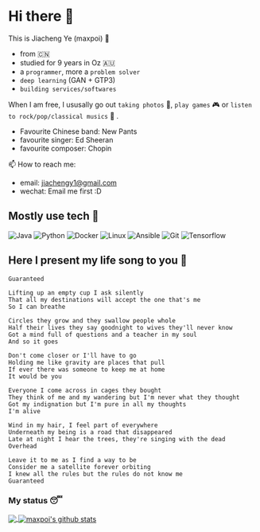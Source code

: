 # Hi there 👋
This is Jiacheng Ye (maxpoi) :japanese_goblin:
  - from :cn:
  - studied for 9 years in Oz :australia:
  - a ```programmer```, more a ```problem solver```
  - ```deep learning``` (GAN + GTP3)
  - ```building services/softwares```
  
When I am free, I ususally go out ```taking photos``` :camera_flash:, ```play games``` :video_game: or ```listen to rock/pop/classical musics``` :musical_score:  . 
  - Favourite Chinese band: New Pants
  - favourite singer: Ed Sheeran 
  - favourite composer: Chopin

📫 How to reach me: 
  - email: jiachengy1@gmail.com
  - wechat: Email me first :D

## Mostly use tech :star2:
![Java](https://badges.aleen42.com/src/java.svg)
![Python](https://img.shields.io/badge/-Python-black?style=flat-square&logo=Python)
![Docker](https://img.shields.io/badge/-Docker-black?style=flat-square&logo=docker)
![Linux](https://img.shields.io/badge/Linux-black?style=flat-square&logo=linux)
![Ansible](https://img.shields.io/badge/Ansible-black?style=flat-square&logo=ansible)
![Git](https://img.shields.io/badge/-Git-black?style=flat-square&logo=git)
![Tensorflow](https://badges.aleen42.com/src/tensorflow.svg)

<!-- ![Redis](https://img.shields.io/badge/-Redis-black?style=flat-square&logo=Redis) -->
<!-- ![MySQL](https://img.shields.io/badge/-MySQL-black?style=flat-square&logo=mysql) -->
<!-- ![Amazon AWS](https://img.shields.io/badge/Amazon%20AWS-232F3E?style=flat-square&logo=amazon-aws)  -->
<!-- ![Microsoft Azure](https://img.shields.io/badge/Microsoft%20Azure-232F7E?style=flat-square&logo=microsoft-azure)  -->

## Here I present my life song to you :thought_balloon:
```Guaranteed```

```On bended knee is no way to be free
Lifting up an empty cup I ask silently
That all my destinations will accept the one that's me
So I can breathe

Circles they grow and they swallow people whole
Half their lives they say goodnight to wives they'll never know
Got a mind full of questions and a teacher in my soul
And so it goes

Don't come closer or I'll have to go
Holding me like gravity are places that pull
If ever there was someone to keep me at home
It would be you

Everyone I come across in cages they bought
They think of me and my wandering but I'm never what they thought
Got my indignation but I'm pure in all my thoughts
I'm alive

Wind in my hair, I feel part of everywhere
Underneath my being is a road that disappeared
Late at night I hear the trees, they're singing with the dead
Overhead

Leave it to me as I find a way to be
Consider me a satellite forever orbiting
I knew all the rules but the rules do not know me
Guaranteed
```

### My status :sleeping:
<a href="https://github.com/maxpoi?tab=repositories">
  <img align="center" src="https://github-readme-stats.vercel.app/api/top-langs/?username=maxpoi&hide_langs_below=1" />
</a>
<!-- Profile highlights -->
<a href="https://github.com/maxpoi?tab=repositories">
 <img align="center" src="https://github-readme-stats.vercel.app/api?username=maxpoi&show_icons=true&line_height=40" alt="maxpoi's github stats"/>
</a>
